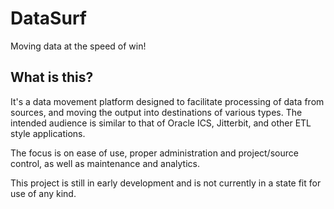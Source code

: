 # DataSurf
Moving data at the speed of win!



## What is this?
It's a data movement platform designed to facilitate processing of data from sources, and moving the output into destinations of various types. The intended audience is similar to that of Oracle ICS, Jitterbit, and other ETL style applications.

The focus is on ease of use, proper administration and project/source control, as well as maintenance and analytics.

This project is still in early development and is not currently in a state fit for use of any kind.

